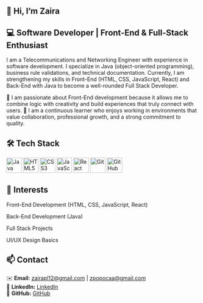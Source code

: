<!---
zaiirfiver/zaiirfiver is a ✨ special ✨ repository because its `README.md` (this file) appears on your GitHub profile.
You can click the Preview link to take a look at your changes.
--->

## 👋 Hi, I’m Zaira

## 💻 Software Developer | Front-End & Full-Stack Enthusiast

I am a Telecommunications and Networking Engineer with experience in software development. I specialize in Java (object-oriented programming), business rule validations, and technical documentation. Currently, I am strengthening my skills in Front-End (HTML, CSS, JavaScript, React) and Back-End with Java to become a well-rounded Full Stack Developer.

🎨 I am passionate about Front-End development because it allows me to combine logic with creativity and build experiences that truly connect with users.
🚀 I am a continuous learner who enjoys working in environments that value collaboration, professional growth, and a strong commitment to quality.

## 🛠️ Tech Stack
<p align="left"> <img src="https://cdn.jsdelivr.net/gh/devicons/devicon/icons/java/java-original.svg" alt="Java" width="40" height="40"/> <img src="https://cdn.jsdelivr.net/gh/devicons/devicon/icons/html5/html5-original.svg" alt="HTML5" width="40" height="40"/> <img src="https://cdn.jsdelivr.net/gh/devicons/devicon/icons/css3/css3-original.svg" alt="CSS3" width="40" height="40"/> <img src="https://cdn.jsdelivr.net/gh/devicons/devicon/icons/javascript/javascript-original.svg" alt="JavaScript" width="40" height="40"/> <img src="https://cdn.jsdelivr.net/gh/devicons/devicon/icons/react/react-original.svg" alt="React" width="40" height="40"/> <img src="https://cdn.jsdelivr.net/gh/devicons/devicon/icons/git/git-original.svg" alt="Git" width="40" height="40"/> <img src="https://cdn.jsdelivr.net/gh/devicons/devicon/icons/github/github-original.svg" alt="GitHub" width="40" height="40"/> </p>

## 🌟 Interests

Front-End Development (HTML, CSS, JavaScript, React)

Back-End Development (Java)

Full Stack Projects

UI/UX Design Basics

## 📫 Contact
✉️ **Email:** zairapl12@gmail.com | zpopocaa@gmail.com  
💼 **LinkedIn:** [LinkedIn](www.linkedin.com/in/zaira-mitzi-popoca-alvarez)  
🐙 **GitHub:** [GitHub](https://github.com/zaiidev)
